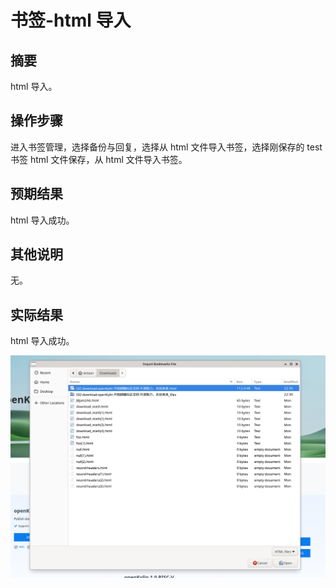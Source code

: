 # 书签-html 导入

## 摘要

html 导入。

## 操作步骤

进入书签管理，选择备份与回复，选择从 html 文件导入书签，选择刚保存的 test 书签 html 文件保存，从 html 文件导入书签。

## 预期结果

html 导入成功。

## 其他说明

无。

## 实际结果

html 导入成功。

![alt text](image-88.png)